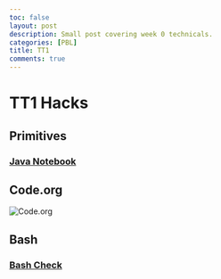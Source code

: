 ```yaml
---
toc: false
layout: post
description: Small post covering week 0 technicals.
categories: [PBL]
title: TT1
comments: true
---
```

# TT1 Hacks

## Primitives

### [Java Notebook](https://gabrielboudreau.github.io/CSPAT1/2022/08/22/javanotebook.html)

## Code.org

![Code.org](https://user-images.githubusercontent.com/89223461/187253703-a0147144-be42-40aa-831a-269da5d0b0e2.png)

## Bash


### [Bash Check](https://gabrielboudreau.github.io/CSPAT1/2022/08/25/bashtest.html)
